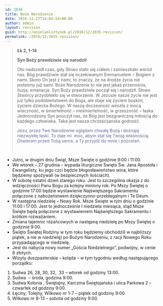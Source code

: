 ```yaml
---
id: 2036
title: Boże Narodzenie
date: 2016-12-27T14:04:54+00:00
author: admin
layout: revision
guid: http://anielaolsztynek.pl/2016/12/2035-revision/
permalink: /2016/12/2035-revision/
---
```

> **Łk 2, 1-14**
> 
> **Syn Boży prawdziwie się narodził**
> 
> Oto nadszedł czas, gdy Słowo stało się ciałem i zamieszkało wśród nas. Bóg prawdziwie stał się oczekiwanym Emmanuelem &#8211; Bogiem z nami. Skoro On jest z nami, to znaczy, że na drodze życia nie jesteśmy już sami. Boże Narodzenie to nie jest jakaś przenośnia, iluzja, emanacja. Syn Boży prawdziwie począł się i narodził. Słowo Stwórcy przyoblekło się w stworzenie. W Jezusie nasze życie nie jest już tylko podobieństwem do Boga, ale staje się życiem boskim, życiem dziecka Bożego. W naszą doczesność weszła z mocą wieczność, w śmiertelność &#8211; nieśmiertelność, w grzeszność &#8211; łaska. Jednorodzony Syn pouczył nas, że Bóg jest bezgraniczną miłością do każdego człowieka. Taka jest nasza chrześcijańska godność.
> 
> <span style="color: #666699;">Jezu, przez Twe Narodzenie oglądam chwałę Bożą i doznaję niezwykłej łaski. To daje mi  moc, abym stał się Twoją własnością. Otwieram przed Tobą serce, a Ty przyjdź do mnie i pozostań.</span>
> 
> <span style="color: #666699;"><br /> </span>

  * Jutro, w drugim dniu Świąt, Msze Święte o godzinie 9:00 i 11:00.
  * We wtorek &#8211; 27 grudnia &#8211; wypada liturgiczne Święto Św. Jana Apostoła i Ewangelisty, ku jego czci będzie błogosławieństwo wina, które będziemy spożywali (w bezpiecznych ilościach).
  * W sobotę ostatni dzień starego roku. Jest to szczególna okazja z do wdzięczności Panu Bogu za kolejny miniony rok. Po Mszy Świętej o godzinie 17:00 będzie wystawienie Najświętszego Sakramentu połączone z nabożeństwem dziękczynno-przebłagalnym i Te Deum.
  * W następna niedzielę – Nowy Rok. Msze Święte w tym dniu o godzinie 11:00 i 17:00. Jest to jednocześnie I niedziela miesiąca, stąd Msze Święte będą połączone z wystawieniem Najświętszego Sakramentu i krótkim rozważaniem.
  * Zmiana tajemnic różańcowych w następną niedzielę po Mszy Świętej o godzinie 9:00.
  * Święto Świętej Rodziny w tym roku będziemy obchodzili w najbliższy piątek, a nie w niedzielę) po Bożym Narodzeniu, z racji Nowego Roku przypadającego w niedzielę.
  * Jest do nabycia nowy numer „Gościa Niedzielnego”, podwójny, w cenie 8 złotych.
  * Wizyty duszpasterskie – kolęda – w tym tygodniu według następującego porządku:

  1. Sudwa 26, 28, 30, 32,  33 &#8211; wtorek od godziny 13:00.
  2. Sudwa  – środa, godzina 9:00.
  3. Sudwa Kolonia , Świętajny, Karczma Świętojańska i ulica Parkowa 2 – czwartek od godziny 9:00.
  4. Łęciny, Tolejny, Wilkowo nr 1-7 – piątek od godziny 9:00.
  5. Wilkowo nr 8-13 – sobota od godziny 9:00.